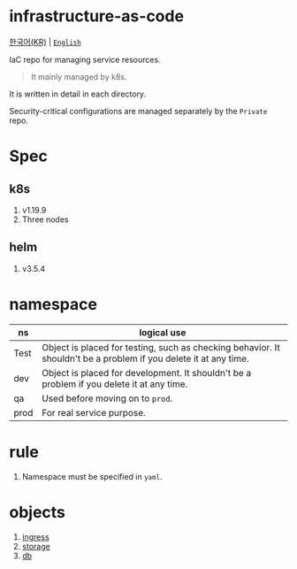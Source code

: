# infrastructure-as-code

[한국어(KR)](./README.md) | [`English`](./README.en-US.md)

IaC repo for managing service resources.

> It mainly managed by k8s.

It is written in detail in each directory.

Security-critical configurations are managed separately by the `Private` repo.

# Spec

## k8s

1. v1.19.9
1. Three nodes

## helm

1. v3.5.4

# namespace

| ns   | logical use                                                                                                      |
| ---- | ---------------------------------------------------------------------------------------------------------------- |
| Test | Object is placed for testing, such as checking behavior. It shouldn't be a problem if you delete it at any time. |
| dev  | Object is placed for development. It shouldn't be a problem if you delete it at any time.                        |
| qa   | Used before moving on to `prod`.                                                                                 |
| prod | For real service purpose.                                                                                        |

# rule

1. Namespace must be specified in `yaml`.

# objects

1. [ingress](./https-ingress-controller)
1. [storage](./storage)
1. [db](./db)
